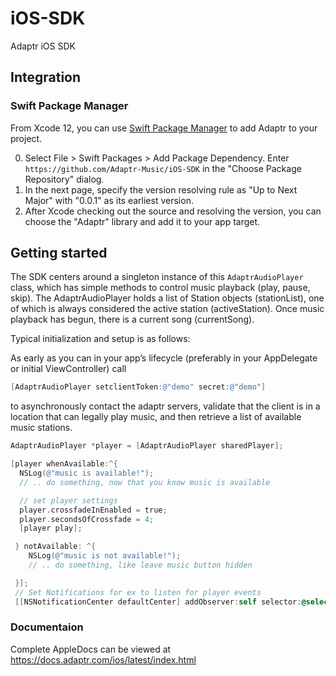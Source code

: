 # iOS-SDK
Adaptr iOS SDK


## Integration
### Swift Package Manager

From Xcode 12, you can use [Swift Package Manager](https://swift.org/package-manager/) to add Adaptr to your project.

0. Select File > Swift Packages > Add Package Dependency. Enter `https://github.com/Adaptr-Music/iOS-SDK` in the "Choose Package Repository" dialog.
0. In the next page, specify the version resolving rule as "Up to Next Major" with "0.0.1" as its earliest version.
0. After Xcode checking out the source and resolving the version, you can choose the "Adaptr" library and add it to your app target.



## Getting started

The SDK centers around a singleton instance of this `AdaptrAudioPlayer` class, which has simple methods to control music playback (play, pause, skip). The AdaptrAudioPlayer holds a list of Station objects (stationList), one of which is always considered the active station (activeStation). Once music playback has begun, there is a current song (currentSong).

Typical initialization and setup is as follows:

As early as you can in your app’s lifecycle (preferably in your AppDelegate or initial ViewController) call
```Objective-C
[AdaptrAudioPlayer setclientToken:@"demo" secret:@"demo"]
```
to asynchronously contact the adaptr servers, validate that the client is in a location that can legally play music, and then retrieve a list of available music stations.


```Objective-C
AdaptrAudioPlayer *player = [AdaptrAudioPlayer sharedPlayer];

[player whenAvailable:^{
  NSLog(@"music is available!");
  // .. do something, now that you know music is available

  // set player settings
  player.crossfadeInEnabled = true;
  player.secondsOfCrossfade = 4;
  [player play];

 } notAvailable: ^{
    NSLog(@"music is not available!");
    // .. do something, like leave music button hidden

 }];
 // Set Notifications for ex to listen for player events
 [[NSNotificationCenter defaultCenter] addObserver:self selector:@selector(stateDidChange:) name:AdaptrAudioPlayerPlaybackStateDidChangeNotification object:player];
```

### Documentaion

Complete AppleDocs can be viewed at https://docs.adaptr.com/ios/latest/index.html
